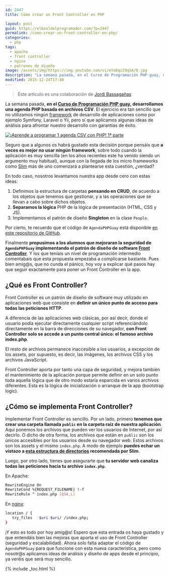 ```yaml
---
id: 2447
title: Cómo crear un Front Controller en PHP

layout: post
guid: https://elbauldelprogramador.com/?p=2447
permalink: /como-crear-un-front-controller-en-php/
categories:
  - php
tags:
  - apache
  - front controller
  - nginx
  - patrones de diseño
image: /assets/img/https://img.youtube.com/vi/eYoDqz29qSA/0.jpg
description: "La semana pasada, en el Curso de Programación PHP guay, desarrollamos una agenda PHP basada en archivos CSV. El ejercicio era tan sencillo que no utilizamos ningún framework de desarrollo de aplicaciones como por ejemplo Symfony, Laravel o Yii, pero sí que aplicamos algunas ideas de análisis para afrontar nuestro desarrollo con garantías de éxito."
modified: 2015-12-24T17:40
---
```

> Éste artículo es una colaboración de [Jordi Bassagañas][1]

La semana pasada, **en el [Curso de Programación PHP guay][2], desarrollamos una agenda PHP basada en archivos CSV**. El ejercicio era tan sencillo que no utilizamos ningún [framework][3] de desarrollo de aplicaciones como por ejemplo Symfony, Laravel o Yii, pero sí que aplicamos algunas ideas de análisis para afrontar nuestro desarrollo con garantías de éxito.

[![¡Aprende a programar 1 agenda CSV con PHP! 1ª parte][4]][5]

<!--ad-->

Seguro que a algunos os habrá gustado esta decisión porque pensáis que **a veces es mejor no usar ningún framework**, sobre todo cuando la aplicación es muy sencilla (en los años recientes este ha venido siendo un argumento muy habitual), aunque con la llegada de los micro frameworks como [Slim][6] más de uno comenzará a plantearse esta cuestión, ¿verdad?

En todo caso, nosotros levantamos nuestra app desde cero con estas ideas:

  1. Definimos la estructura de carpetas **pensando en CRUD**, de acuerdo a los objetos que tenemos que gestionar, y a las operaciones que se llevan a cabo sobre dichos objetos.
  2. **Separamos la lógica** PHP de la lógica de presentación (HTML, CSS y JS).
  3. Implementamos el patrón de diseño **Singleton** en la clase `People`.

Por cierto, te recuerdo que el código de `AgendaPHPGuay` está disponible [en este repositorio de GitHub][7].

Finalmente **propusimos a los alumnos que mejoraran la seguridad de `AgendaPHPGuay` implementando el patrón de diseño de software [Front Controller][8]**. Y los que teníais un nivel de programación intermedio comentabais que esta propuesta empezaba a complicarse bastante. Pues bien amig@s, que no cunda el pánico, hoy voy a explicar qué pasos hay que seguir exactamente para poner un Front Controller en la app.

## ¿Qué es Front Controller?

Front Controller es un patrón de diseño de software muy utilizado en aplicaciones web que consiste en **definir un único punto de acceso para todas las peticiones HTTP**.

A diferencia de las aplicaciones web clásicas, por así decir, donde el usuario podía ejecutar directamente cualquier script referenciándolo directamente en la barra de direcciones de su navegador, **con Front Controller solo se accede a un punto central único: el famoso archivo index.php**.

El resto de archivos permanece inaccesible a los usuarios, a excepción de los assets, por supuesto, es decir, las imágenes, los archivos CSS y los archivos JavaScript.

Front Controller aporta por tanto una capa de seguridad, y mejora también el mantenimiento de la aplicación porque permite definir en un solo punto toda aquella lógica que de otro modo estaría esparcida en varios archivos diferentes. Esta es la lógica de inicialización o arranque de la app (bootstrap logic).

## ¿Cómo se implementa Front Controller?

Implementar Front Controller es sencillo. Por un lado, primero **tenemos que crear una carpeta llamada `public` en la carpeta raíz de nuestra aplicación**. Aquí ponemos los archivos que pueden ver los usuarios de Internet, por así decirlo. O dicho de otra forma, los archivos que están en `public` son los únicos accesibles por los usuarios desde su navegador web. Estos archivos son los assets y el mismo `index.php`. A modo de ejemplo **puedes echar un vistazo a [esta estructura de directorios][9] recomendada por Slim**.

Luego, por otro lado, tienes que asegurarte que **tu servidor web canaliza todas las peticiones hacia tu archivo `index.php`**.

En Apache:

```bash
RewriteEngine On
RewriteCond %{REQUEST_FILENAME} !-f
RewriteRule ^ index.php [QSA,L]

```

En [nginx][10]:

```bash
location / {
   try_files   $uri $uri/ /index.php;
}

```

¡Y esto es todo por hoy amig@s! Espero que esta entrada os haya gustado y que entendáis bien las mejoras que aporta el uso de Front Controller (seguridad y escalabilidad). Ahora solo falta adaptar el código de `AgendaPHPGuay` para que funcione con esta nueva característica, pero como nosotr@s aplicamos ideas de análisis y diseño de apps desde el principio, ya veréis que será muy sencillo.



 [1]: http://programarivm.com
 [2]: http://programarivm.com/2014/10/felicidades-ya-terminamos-la-programacion-de-la-agenda-csv-con-php/ "Curso de Programación PHP guay"
 [3]: https://elbauldelprogramador.com/los-10-mejores-frameworks-gratis-de-aplicaciones-web/ "Los 11 Mejores Frameworks gratuitos para Aplicaciones Web"
 [4]: https://img.youtube.com/vi/eYoDqz29qSA/0.jpg
 [5]: http://www.youtube.com/watch?v=eYoDqz29qSA "Imágenes enlazadas"
 [6]: http://www.slimframework.com/ "Slim Framework"
 [7]: https://github.com/programarivm/phpguay/tree/master/agenda "AgendaPHPGuay disponible en GitHub"
 [8]: http://en.wikipedia.org/wiki/Front_Controller_pattern "Front Controller"
 [9]: http://www.slimframework.com/news/how-to-organize-a-large-slim-framework-application "Estructura de directorios de una app MVC"
 [10]: https://elbauldelprogramador.com/instalacion-optimizacion-servidor-web-nginx-i/ "Instalación y optimización de un servidor web con Nginx (I)"

{% include _toc.html %}
